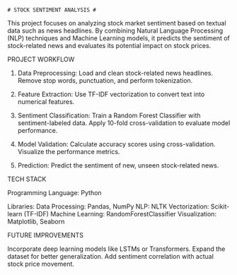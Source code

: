                                                                                              # STOCK SENTIMENT ANALYSIS #

This project focuses on analyzing stock market sentiment based on textual data such as news headlines. By combining Natural Language Processing (NLP) techniques and Machine Learning models, it predicts the sentiment of stock-related news and evaluates its potential impact on stock prices.


PROJECT WORKFLOW 
1) Data Preprocessing: Load and clean stock-related news headlines. Remove stop words, punctuation, and perform tokenization.

2) Feature Extraction: Use TF-IDF vectorization to convert text into numerical features.

3) Sentiment Classification: Train a Random Forest Classifier with sentiment-labeled data. Apply 10-fold cross-validation to evaluate model performance.

4) Model Validation: Calculate accuracy scores using cross-validation. Visualize the performance metrics.

5) Prediction: Predict the sentiment of new, unseen stock-related news.



TECH STACK

Programming Language: Python

Libraries:
Data Processing: Pandas, NumPy
NLP: NLTK
Vectorization: Scikit-learn (TF-IDF)
Machine Learning: RandomForestClassifier
Visualization: Matplotlib, Seaborn



FUTURE IMPROVEMENTS

Incorporate deep learning models like LSTMs or Transformers.
Expand the dataset for better generalization.
Add sentiment correlation with actual stock price movement.
